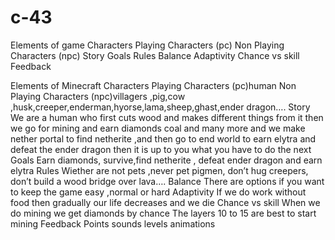 # c-43

Elements of game
Characters 
Playing Characters (pc)
Non Playing Characters (npc)
Story
Goals
Rules
Balance
Adaptivity
Chance vs  skill
Feedback









Elements of Minecraft
Characters 
Playing Characters (pc)human
Non Playing Characters (npc)villagers ,pig,cow ,husk,creeper,enderman,hyorse,lama,sheep,ghast,ender dragon….
Story
	We are a human who first cuts wood and makes different things from it then we go for mining and earn diamonds coal and many more and we make nether portal to find netherite ,and then go to end world to earn elytra and defeat the ender dragon then it is up to you what you have to do the next
Goals
	Earn diamonds, survive,find netherite , defeat ender dragon and earn elytra
Rules
Wiether are not pets ,never pet pigmen, don’t hug creepers, don’t build a wood bridge over lava….
Balance
	There are options if you want to keep the game easy ,normal or hard
Adaptivity
	If we do work without food then gradually our life decreases and we die
Chance vs  skill
When we do mining we get diamonds by chance
The layers 10 to 15 are best to start mining
Feedback
	Points sounds levels animations 


